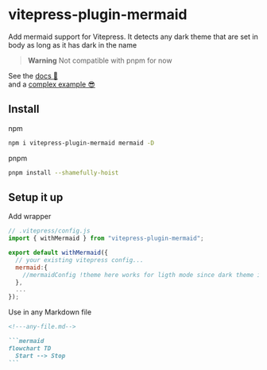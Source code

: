 # vitepress-plugin-mermaid

Add mermaid support for Vitepress.
It detects any dark theme that are set in body as long as it has dark in the name

> **Warning**
> Not compatible with pnpm for now

See the [docs 📕](https://emersonbottero.github.io/vitepress-plugin-mermaid/)  
and a [complex example 😎](https://emersonbottero.github.io/vitepress-plugin-mermaid/guide/more-examples.html#render)

## Install

npm
```bash
npm i vitepress-plugin-mermaid mermaid -D
```
pnpm
```bash
pnpm install --shamefully-hoist 
```

## Setup it up

Add wrapper

```js
// .vitepress/config.js
import { withMermaid } from "vitepress-plugin-mermaid";

export default withMermaid({
  // your existing vitepress config...
  mermaid:{
    //mermaidConfig !theme here works for ligth mode since dark theme is forced in dark mode
  },
  ...
});
```

Use in any Markdown file

````md
<!---any-file.md-->

```mermaid
flowchart TD
  Start --> Stop
```
````
